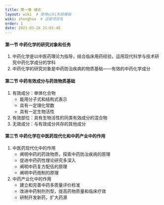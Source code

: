 ```yaml
---
title: 第一章 绪论
layout: wiki  # 使用wiki布局模板
wiki: zhonghua  # 这是项目名
order: 1
date: 2021-03-18 21:01:48
---
```


#### 第一节 中药化学的研究对象和任务

1. 中药化学是以中医药理论为指导，结合临床用药经验，运用现代科学与技术研究中药化学成分的学科
2. 中药化学的研究对象是中药防治疾病的物质基础——有效的中药化学成分

#### 第二节 中药有效成分与药效物质基础

<!--more-->

1. 有效成分：单体化合物
   + 能用分子式和结构式表示
   + 具有一定理化常数
   + 具有一定生物活性
2. 有效部位：具有生物活性的同类有效成分的混合物
3. 无效成分：与有效成分共存的其他成分

#### 第三节 中药化学在中医药现代化和中药产业中的作用

1. 中医药现代化中的作用
   + 阐明中药的药效物质，探索中药防治疾病的原理
   + 促进中药药性理论研究多深入
   + 阐明中药复方配伍的原理
   + 阐明中药炮制的原理
2. 中药产业化中的作用
   + 建立和完善中药多质量评价标准
   + 改进中药制剂剂型，提高药物质量和临床疗效
   + 研制开发新药，扩大药源